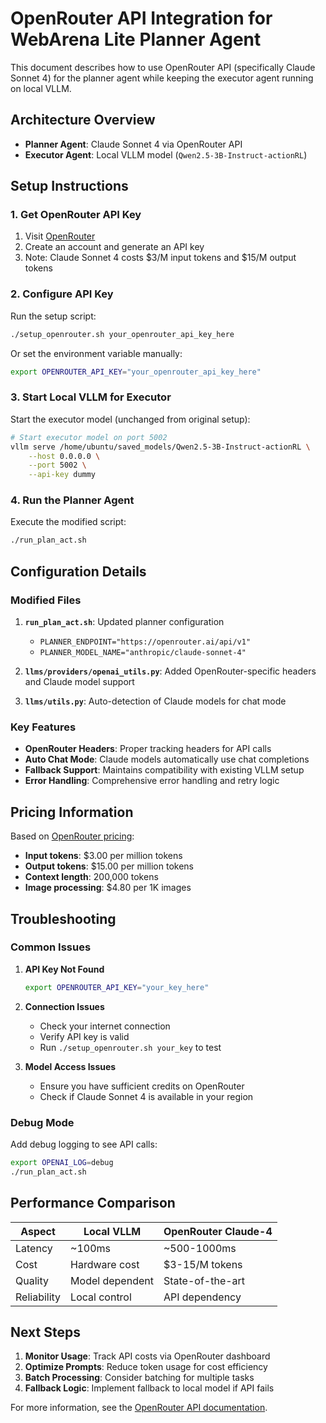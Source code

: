 # OpenRouter API Integration for WebArena Lite Planner Agent

This document describes how to use OpenRouter API (specifically Claude Sonnet 4) for the planner agent while keeping the executor agent running on local VLLM.

## Architecture Overview

- **Planner Agent**: Claude Sonnet 4 via OpenRouter API
- **Executor Agent**: Local VLLM model (`Qwen2.5-3B-Instruct-actionRL`)

## Setup Instructions

### 1. Get OpenRouter API Key

1. Visit [OpenRouter](https://openrouter.ai/keys)
2. Create an account and generate an API key
3. Note: Claude Sonnet 4 costs $3/M input tokens and $15/M output tokens

### 2. Configure API Key

Run the setup script:
```bash
./setup_openrouter.sh your_openrouter_api_key_here
```

Or set the environment variable manually:
```bash
export OPENROUTER_API_KEY="your_openrouter_api_key_here"
```

### 3. Start Local VLLM for Executor

Start the executor model (unchanged from original setup):
```bash
# Start executor model on port 5002
vllm serve /home/ubuntu/saved_models/Qwen2.5-3B-Instruct-actionRL \
    --host 0.0.0.0 \
    --port 5002 \
    --api-key dummy
```

### 4. Run the Planner Agent

Execute the modified script:
```bash
./run_plan_act.sh
```

## Configuration Details

### Modified Files

1. **`run_plan_act.sh`**: Updated planner configuration
   - `PLANNER_ENDPOINT="https://openrouter.ai/api/v1"`
   - `PLANNER_MODEL_NAME="anthropic/claude-sonnet-4"`

2. **`llms/providers/openai_utils.py`**: Added OpenRouter-specific headers and Claude model support

3. **`llms/utils.py`**: Auto-detection of Claude models for chat mode

### Key Features

- **OpenRouter Headers**: Proper tracking headers for API calls
- **Auto Chat Mode**: Claude models automatically use chat completions
- **Fallback Support**: Maintains compatibility with existing VLLM setup
- **Error Handling**: Comprehensive error handling and retry logic

## Pricing Information

Based on [OpenRouter pricing](https://openrouter.ai/anthropic/claude-sonnet-4/api):
- **Input tokens**: $3.00 per million tokens
- **Output tokens**: $15.00 per million tokens  
- **Context length**: 200,000 tokens
- **Image processing**: $4.80 per 1K images

## Troubleshooting

### Common Issues

1. **API Key Not Found**
   ```bash
   export OPENROUTER_API_KEY="your_key_here"
   ```

2. **Connection Issues**
   - Check your internet connection
   - Verify API key is valid
   - Run `./setup_openrouter.sh your_key` to test

3. **Model Access Issues**
   - Ensure you have sufficient credits on OpenRouter
   - Check if Claude Sonnet 4 is available in your region

### Debug Mode

Add debug logging to see API calls:
```bash
export OPENAI_LOG=debug
./run_plan_act.sh
```

## Performance Comparison

| Aspect | Local VLLM | OpenRouter Claude-4 |
|--------|------------|-------------------|
| Latency | ~100ms | ~500-1000ms |
| Cost | Hardware cost | $3-15/M tokens |
| Quality | Model dependent | State-of-the-art |
| Reliability | Local control | API dependency |

## Next Steps

1. **Monitor Usage**: Track API costs via OpenRouter dashboard
2. **Optimize Prompts**: Reduce token usage for cost efficiency  
3. **Batch Processing**: Consider batching for multiple tasks
4. **Fallback Logic**: Implement fallback to local model if API fails

For more information, see the [OpenRouter API documentation](https://openrouter.ai/docs). 